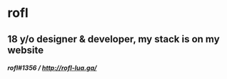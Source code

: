 # rofl
## 18 y/o designer & developer, my stack is on my website

##### rofl#1356 / http://rofl-lua.ga/
